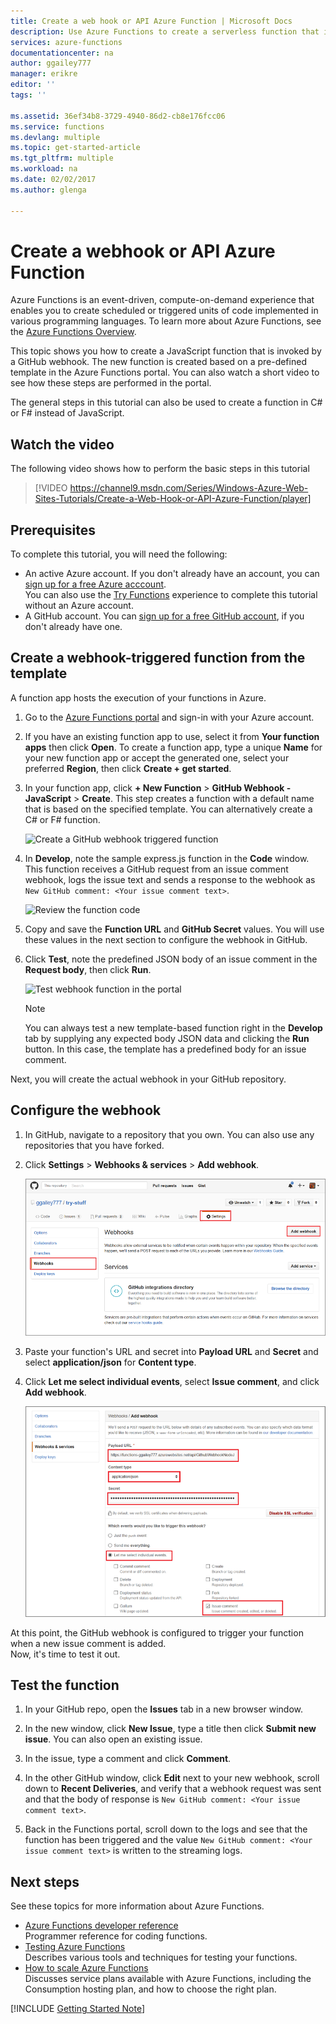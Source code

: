 ```yaml
---
title: Create a web hook or API Azure Function | Microsoft Docs
description: Use Azure Functions to create a serverless function that is invoked by a WebHook or API call.
services: azure-functions
documentationcenter: na
author: ggailey777
manager: erikre
editor: ''
tags: ''

ms.assetid: 36ef34b8-3729-4940-86d2-cb8e176fcc06
ms.service: functions
ms.devlang: multiple
ms.topic: get-started-article
ms.tgt_pltfrm: multiple
ms.workload: na
ms.date: 02/02/2017
ms.author: glenga

---
```

# Create a webhook or API Azure Function
Azure Functions is an event-driven, compute-on-demand experience that enables you to create scheduled or triggered units of code implemented in various programming languages. To learn more about Azure Functions, see the [Azure Functions Overview](functions-overview.md).

This topic shows you how to create a JavaScript function that is invoked by a GitHub webhook. The new function is created based on a pre-defined template in the Azure Functions portal. You can also watch a short video to see how these steps are performed in the portal.

The general steps in this tutorial can also be used to create a function in C# or F# instead of JavaScript. 

## Watch the video
The following video shows how to perform the basic steps in this tutorial 

>[!VIDEO https://channel9.msdn.com/Series/Windows-Azure-Web-Sites-Tutorials/Create-a-Web-Hook-or-API-Azure-Function/player]
>
>

## Prerequisites

To complete this tutorial, you will need the following:

+ An active Azure account. If you don't already have an account, you can [sign up for a free Azure acccount](https://azure.microsoft.com/free/).  
 You can also use the [Try Functions](https://functions.azure.com/try) experience to complete this tutorial without an Azure account.
+ A GitHub account. You can [sign up for a free GitHub account](https://github.com/join), if you don't already have one. 

## Create a webhook-triggered function from the template
A function app hosts the execution of your functions in Azure. 

1. Go to the [Azure Functions portal](https://functions.azure.com/signin) and sign-in with your Azure account.

2. If you have an existing function app to use, select it from **Your function apps** then click **Open**. To create a function app, type a unique **Name** for your new function app or accept the generated one, select your preferred **Region**, then click **Create + get started**. 

3. In your function app, click **+ New Function** > **GitHub Webhook - JavaScript** > **Create**. This step creates a function with a default name that is based on the specified template. You can alternatively create a C# or F# function.
   
    ![Create a GitHub webhook triggered function](./media/functions-create-a-web-hook-or-api-function/functions-create-new-github-webhook.png) 

4. In **Develop**, note the sample express.js function in the **Code** window. This function receives a GitHub request from an issue comment webhook, logs the issue text and sends a response to the webhook as `New GitHub comment: <Your issue comment text>`.

    ![Review the function code](./media/functions-create-a-web-hook-or-api-function/functions-new-webhook-in-portal.png) 

1. Copy and save the **Function URL** and **GitHub Secret** values. You will use these values in the next section to configure the webhook in GitHub. 

2. Click **Test**, note the predefined JSON body of an issue comment in the **Request body**, then click **Run**. 

	![Test webhook function in the portal](./media/functions-create-a-web-hook-or-api-function/functions-test-webhook-in-portal.png)
   
    > [!NOTE]
    > You can always test a new template-based function right in the **Develop** tab by supplying any expected body JSON data and clicking the **Run** button. In this case, the template has a predefined body for an issue comment. 

Next, you will create the actual webhook in your GitHub repository.

## Configure the webhook
1. In GitHub, navigate to a repository that you own. You can also use any repositories that you have forked.
 
2. Click **Settings** > **Webhooks & services** > **Add webhook**.
   
    ![Add a GitHub webhook](./media/functions-create-a-web-hook-or-api-function/functions-create-new-github-webhook-2.png)   

3. Paste your function's URL and secret into **Payload URL** and **Secret** and select **application/json** for **Content type**.

4. Click **Let me select individual events**, select **Issue comment**, and click **Add webhook**.
   
    ![Set the webhook URL and secret](./media/functions-create-a-web-hook-or-api-function/functions-create-new-github-webhook-3.png) 

At this point, the GitHub webhook is configured to trigger your function when a new issue comment is added.  
Now, it's time to test it out.

## Test the function
1. In your GitHub repo, open the **Issues** tab in a new browser window.

2. In the new window, click **New Issue**, type a title then click **Submit new issue**. You can also open an existing issue.

2. In the issue, type a comment and click **Comment**. 

3. In the other GitHub window, click **Edit** next to your new webhook, scroll down to **Recent Deliveries**, and verify that a webhook request was sent and that the body of response is `New GitHub comment: <Your issue comment text>`.

3. Back in the Functions portal, scroll down to the logs and see that the function has been triggered and the value `New GitHub comment: <Your issue comment text>` is written to the streaming logs.

## Next steps
See these topics for more information about Azure Functions.

* [Azure Functions developer reference](functions-reference.md)  
  Programmer reference for coding functions.
* [Testing Azure Functions](functions-test-a-function.md)  
  Describes various tools and techniques for testing your functions.
* [How to scale Azure Functions](functions-scale.md)  
  Discusses service plans available with Azure Functions, including the Consumption hosting plan, and how to choose the right plan.  

[!INCLUDE [Getting Started Note](../../includes/functions-get-help.md)]

